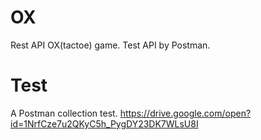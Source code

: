 # OX
Rest API OX(tactoe) game. Test API by Postman.
# Test
A Postman collection test. https://drive.google.com/open?id=1NrfCze7u2QKyC5h_PygDY23DK7WLsU8I
